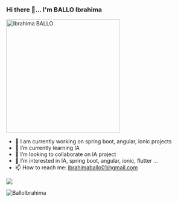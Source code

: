 ### Hi there 👋... I'm BALLO Ibrahima
<!-- ![Profil](moi.png "Ibrahima BALLO") -->
<img src="moi2.png"  height="300"  alt="Ibrahima BALLO" />

- 🔭 I am currently working on spring boot, angular, ionic projects
- 🌱 I’m currently learning IA
- 👯 I’m looking to collaborate on IA project
- 👀 I’m interested in IA, spring boot, angular, ionic, flutter ...
- 📫 How to reach me: ibrahimaballo01@gmail.com


![](https://github-readme-stats.vercel.app/api?username=BalloIbrahima&&show_icons=true&locale=en)
<!--||![](https://github-readme-stats.vercel.app/api/top-langs/?username=BalloIbrahima&layout=compact&langs_count=10)|
|-|-|-->


<!-- <p>&nbsp;<img align="center" src="https://github-readme-stats.vercel.app/api?username=BalloIbrahima&show_icons=true&locale=en" alt="BalloIbrahima" /></p> -->
<p align="left"> <img src="https://komarev.com/ghpvc/?username=BalloIbrahima&label=Profile%20views&color=0e75b6&style=flat" alt="BalloIbrahima" /> </p>

<!-- ![snake](https://raw.githubusercontent.com/BalloIbrahima/BalloIbrahima/output/github-contribution-grid-snake.svg) -->

<!--
**BalloIbrahima/BalloIbrahima** is a ✨ _special_ ✨ repository because its `README.md` (this file) appears on your GitHub profile.

Here are some ideas to get you started:

- 🔭 I’m currently working on ...
- 🌱 I’m currently learning ...
- 👯 I’m looking to collaborate on ...
- 🤔 I’m looking for help with ...
- 💬 Ask me about ...
- 📫 How to reach me: ...
- 😄 Pronouns: ...
- ⚡ Fun fact: ...
-->
